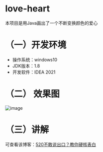 # love-heart
本项目是用Java画出了一个不断变换颜色的爱心

# （一）开发环境
- 操作系统：windows10
- JDK版本：1.8
- 开发软件：IDEA 2021

# （二） 效果图
![image](https://user-images.githubusercontent.com/63136514/149616656-85d40161-6873-4f9e-a483-d438383e5b0d.png)

# （三）讲解
可查看该博客：[520不敢说出口？教你硬核表白](https://blog.csdn.net/weixin_44689154/article/details/106172622?spm=1001.2014.3001.5501)
